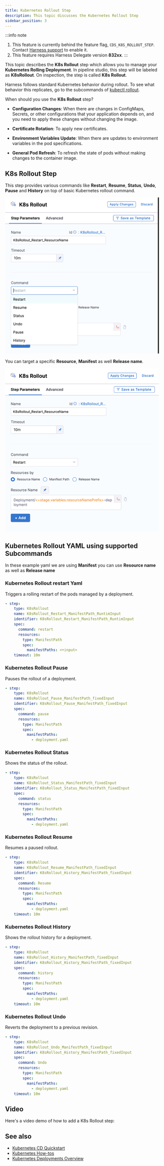 ```yaml
---
title: Kubernetes Rollout Step
description: This topic discusses the Kubernetes Rollout Step
sidebar_position: 3
---
```


:::info note
1. This feature is currently behind the feature flag, `CDS_K8S_ROLLOUT_STEP`. Contact [Harness support](mailto:support@harness.io) to enable it.
2. This feature requires Harness Delegate version **832xx**.
:::

This topic describes the **K8s Rollout** step which allows you to manage your **Kubernetes Rolling Deployment**. In pipeline studio, this step will be labeled as **K8sRollout**. On inspection, the step is called **K8s Rollout**. 

Harness follows standard Kubernetes behavior during rollout. To see what behavior this replicates, go to the subcommands of [kubectl rollout](https://kubernetes.io/docs/reference/kubectl/generated/kubectl_rollout/#see-also).

When should you use the **K8s Rollout** step?

- **Configuration Changes**: When there are changes in ConfigMaps, Secrets, or other configurations that your application depends on, and you need to apply these changes without changing the image.

- **Certificate Rotation**: To apply new certificates.

- **Environment Variables Update**: When there are updates to environment variables in the pod specifications.

- **General Pod Refresh**: To refresh the state of pods without making changes to the container image.

## K8s Rollout Step

This step provides various commands like **Restart**, **Resume**, **Status**, **Undo**, **Pause** and **History** on top of basic Kubernetes rollout command.


![](./static/Kubernetes_rollout_commands.png)


You can target a specific **Resource**, **Manifest** as well **Release name**.

![](./static/resource_type_k8s_rollout.png)


## Kubernetes Rollout YAML using supported Subcommands

In these example yaml we are using **Manifest** you can use **Resource name** as well as **Release name**

### Kubernetes Rollout restart Yaml

Triggers a rolling restart of the pods managed by a deployment.

```yaml
- step:
    type: K8sRollout
    name: K8sRollout_Restart_ManifestPath_RuntimInput
    identifier: K8sRollout_Restart_ManifestPath_RuntimInput
    spec:
      command: restart
      resources:
        type: ManifestPath
        spec:
          manifestPaths: <+input>
    timeout: 10m
```

### Kubernetes Rollout Pause

Pauses the rollout of a deployment.

```yaml
- step:
    type: K8sRollout
    name: K8sRollout_Pause_ManifestPath_fixedInput
    identifier: K8sRollout_Pause_ManifestPath_fixedInput
    spec:
      command: pause
      resources:
        type: ManifestPath
        spec:
          manifestPaths:
            - deployment.yaml

```

### Kubernetes Rollout Status

Shows the status of the rollout.

```yaml
- step:
    type: K8sRollout
    name: K8sRollout_Status_ManifestPath_fixedInput
    identifier: K8sRollout_Status_ManifestPath_fixedInput
    spec:
      command: status
      resources:
        type: ManifestPath
        spec:
          manifestPaths:
            - deployment.yaml

```

### Kubernetes Rollout Resume 

Resumes a paused rollout.

```yaml
- step:
    type: K8sRollout
    name: K8sRollout_Resume_ManifestPath_fixedInput
    identifier: K8sRollout_History_ManifestPath_fixedInput
    spec:
      command: Resume
      resources:
        type: ManifestPath
        spec:
          manifestPaths:
            - deployment.yaml
    timeout: 10m
```


### Kubernetes Rollout History

Shows the rollout history for a deployment.

```yaml
- step:
    type: K8sRollout
    name: K8sRollout_History_ManifestPath_fixedInput
    identifier: K8sRollout_History_ManifestPath_fixedInput
    spec:
      command: history
      resources:
        type: ManifestPath
        spec:
          manifestPaths:
            - deployment.yaml
    timeout: 10m
```

### Kubernetes Rollout Undo

Reverts the deployment to a previous revision.

```yaml
- step:
    type: K8sRollout
    name: K8sRollout_Undo_ManifestPath_fixedInput
    identifier: K8sRollout_History_ManifestPath_fixedInput
    spec:
      command: Undo
      resources:
        type: ManifestPath
        spec:
          manifestPaths:
            - deployment.yaml
    timeout: 10m
```

## Video

Here's a video demo of how to add a K8s Rollout step:  

<!-- Video:
https://www.loom.com/share/e39980150e8e48dc8755885fc89afc72?sid=973d4a7c-1b7b-4178-8c87-a310b82d4dcd-->
<DocVideo src="https://www.loom.com/share/e39980150e8e48dc8755885fc89afc72" />

## See also

* [Kubernetes CD Quickstart](/docs/continuous-delivery/deploy-srv-diff-platforms/kubernetes/kubernetes-cd-quickstart)
* [Kubernetes How-tos](/docs/category/kubernetes)
* [Kubernetes Deployments Overview](/docs/continuous-delivery/deploy-srv-diff-platforms/kubernetes/kubernetes-deployments-overview)
